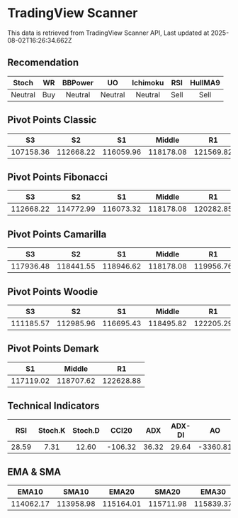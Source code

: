 # TradingView Scanner
This data is retrieved from TradingView Scanner API, Last updated at 2025-08-02T16:26:34.662Z

## Recomendation
| Stoch | WR | BBPower | UO | Ichimoku | RSI | HullMA9 |
| :---: | :---: | :---: | :---: | :---: | :---: | :---: |
| Neutral | Buy | Neutral | Neutral | Neutral | Sell | Sell |

## Pivot Points Classic
| S3 | S2 | S1 | Middle | R1 | R2 | R3 |
| :---: | :---: | :---: | :---: | :---: | :---: | :---: |
| 107158.36 | 112668.22 | 116059.96 | 118178.08 | 121569.82 | 123687.94 | 129197.80 |

## Pivot Points Fibonacci
| S3 | S2 | S1 | Middle | R1 | R2 | R3 |
| :---: | :---: | :---: | :---: | :---: | :---: | :---: |
| 112668.22 | 114772.99 | 116073.32 | 118178.08 | 120282.85 | 121583.18 | 123687.94 |

## Pivot Points Camarilla
| S3 | S2 | S1 | Middle | R1 | R2 | R3 |
| :---: | :---: | :---: | :---: | :---: | :---: | :---: |
| 117936.48 | 118441.55 | 118946.62 | 118178.08 | 119956.76 | 120461.83 | 120966.90 |

## Pivot Points Woodie
| S3 | S2 | S1 | Middle | R1 | R2 | R3 |
| :---: | :---: | :---: | :---: | :---: | :---: | :---: |
| 111185.57 | 112985.96 | 116695.43 | 118495.82 | 122205.29 | 124005.68 | 127715.15 |

## Pivot Points Demark
| S1 | Middle | R1 |
| :---: | :---: | :---: |
| 117119.02 | 118707.62 | 122628.88 |

## Technical Indicators
| RSI | Stoch.K | Stoch.D | CCI20 | ADX | ADX-DI | AO | Mom | MACD | MACD | W.R | HullMA9 |
| :---: | :---: | :---: | :---: | :---: | :---: | :---: | :---: | :---: | :---: | :---: | :---: |
| 28.59 | 7.31 | 12.60 | -106.32 | 36.32 | 29.64 | -3360.81 | -2685.16 | -1283.47 | -1012.70 | -95.68 | 113042.90 |

## EMA & SMA
| EMA10 | SMA10 | EMA20 | SMA20 | EMA30 | SMA30 | EMA50 | SMA50 | EMA100 | SMA100 | EMA200 | SMA200 |
| :---: | :---: | :---: | :---: | :---: | :---: | :---: | :---: | :---: | :---: | :---: | :---: |
| 114062.17 | 113958.98 | 115164.01 | 115711.98 | 115839.37 | 116505.16 | 116543.37 | 117141.49 | 116671.00 | 117731.18 | 114893.23 | 115005.99 |